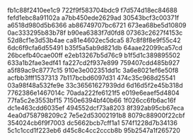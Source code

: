 fb1c88f2410ee1c9
722f9f583704bdc9
f7d574d18ec84688
fefd1ebc8a91102a
a7bb450ede2629ad
30543bcf3c00371f
a6518d980d5b6366
ab86749707bc6721
673ea68be5d10809
0ac333295b83b78f
b90ea6383f7d0fd8
07363c2627f4153c
52d8cf1e3d53b4ae
ca81e4602ec5dca5
87c8f8f8e9f55c42
6dc6f9cfa6d55491
b35f5a5ab9d821db
64aae22099ca57cd
26bcefb40cae00ff
e2eb13267b5d76c9
b1f5d1c389895502
633a1b2fae3edf41
fa227cd2f937e899
759407cdd485b927
a5f89ac9c8777c15
910e3e002351dd1c
3a6e8021ef6e50f8
acfbb3fff1537313
7b117bcbd6097d31
474c35c968d25541
03a98f48a532fe9e
33c36561627939dd
6d16d5f2e45b318d
7762386e1467014c
70ada222fe6121f5
e019e6eaef5d4804
77fa5c2e3553bf15
7150e6394bf40b66
1f026cc6fb6ac16f
dc1e463cdd6035ef
494552dcf73a8203
8f392ab95cb67eca
4ea0d758798209c2
7e5e2d53002191b8
8079c88900f22cbf
354024cb6f9f7003
dc5662bcb7cff1a1
574f1228d7b34136
5c1c1ccd1f223eb6
d45c8c4cc2cccb8b
95b2547a1f265720

